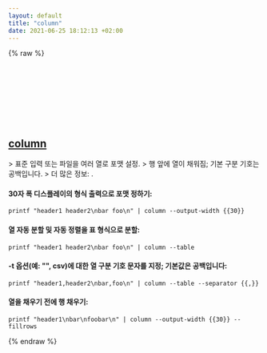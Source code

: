 ```yaml
---
layout: default
title: "column"
date: 2021-06-25 18:12:13 +02:00
---
```

{% raw %}
<h2 id="column">
  <a href="/ko/common/column.html">column</a> <a href="#column"><svg class="icon">
    <use href="/assets/images/unicode_sprite.svg#link" />
  </svg></a>
</h2>
> 표준 입력 또는 파일을 여러 열로 포맷 설정.
> 행 앞에 열이 채워짐; 기본 구분 기호는 공백입니다.
> 더 많은 정보: <https://manned.org/column>.

#### 30자 폭 디스플레이의 형식 출력으로 포맷 정하기:
```shell
printf "header1 header2\nbar foo\n" | column --output-width {{30}}
```
#### 열 자동 분할 및 자동 정렬을 표 형식으로 분할:
```shell
printf "header1 header2\nbar foo\n" | column --table
```
#### -t 옵션(예: "", csv)에 대한 열 구분 기호 문자를 지정; 기본값은 공백입니다:
```shell
printf "header1,header2\nbar,foo\n" | column --table --separator {{,}}
```
#### 열을 채우기 전에 행 채우기:
```shell
printf "header1\nbar\nfoobar\n" | column --output-width {{30}} --fillrows
```
{% endraw %}